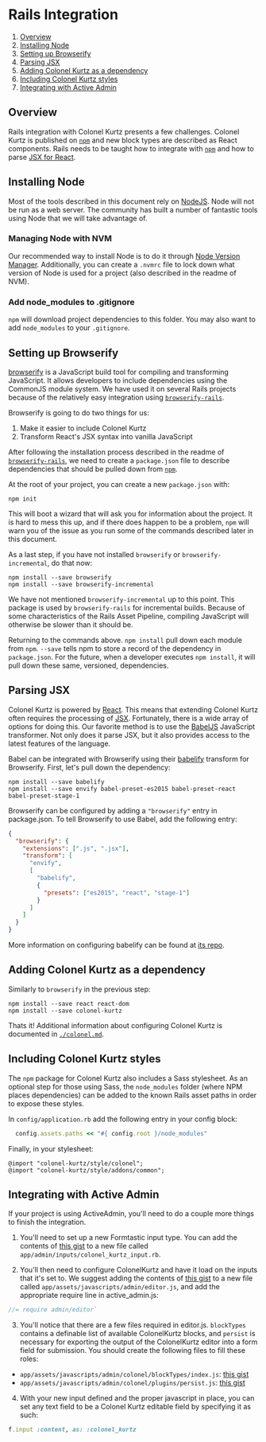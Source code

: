 # Rails Integration

1.  [Overview](#overview)
2.  [Installing Node](#installing-node)
3.  [Setting up Browserify](#setting-up-browserify)
4.  [Parsing JSX](#parsing-jsx)
5.  [Adding Colonel Kurtz as a dependency](#adding-colonel-kurtz-as-a-dependency)
6.  [Including Colonel Kurtz styles](#including-colonel-kurtz-styles)
7.  [Integrating with Active Admin](#integrating-with-active-admin)

## Overview

Rails integration with Colonel Kurtz presents a few
challenges. Colonel Kurtz is published on [`npm`](http://npmjs.com/)
and new block types are described as React components. Rails needs to
be taught how to integrate with [`npm`](http://npmjs.com/) and how to
parse [JSX for React](https://facebook.github.io/react/docs/jsx-in-depth.html).

## Installing Node

Most of the tools described in this document rely on
[NodeJS](https://nodejs.org). Node will not be run as a web
server. The community has built a number of fantastic tools using Node
that we will take advantage of.

### Managing Node with NVM

Our recommended way to install Node is to do it through
[Node Version Manager](https://github.com/creationix/nvm#usage). Additionally,
you can create a `.nvmrc` file to lock down what version of Node is
used for a project (also described in the readme of NVM).

### Add node_modules to .gitignore

`npm` will download project dependencies to this folder. You may also
want to add `node_modules` to your `.gitignore`.

## Setting up Browserify

[browserify](http://browserify.org/) is a JavaScript build tool for
compiling and transforming JavaScript. It allows developers to include
dependencies using the CommonJS module system. We have used it on
several Rails projects because of the relatively easy integration
using
[`browserify-rails`](https://github.com/browserify-rails/browserify-rails).

Browserify is going to do two things for us:

1.  Make it easier to include Colonel Kurtz
2.  Transform React's JSX syntax into vanilla JavaScript

After following the installation process described in the readme of
[`browserify-rails`](https://github.com/browserify-rails/browserify-rails),
we need to create a `package.json` file to describe dependencies that
should be pulled down from [`npm`](https://npmjs.com).

At the root of your project, you can create a new `package.json` with:

```
npm init
```

This will boot a wizard that will ask you for information about the
project. It is hard to mess this up, and if there does happen to be a
problem, `npm` will warn you of the issue as you run some of the
commands described later in this document.

As a last step, if you have not installed `browserify` or
`browserify-incremental`, do that now:

```shell
npm install --save browserify
npm install --save browserify-incremental
```

We have not mentioned `browserify-incremental` up to this point. This
package is used by `browserify-rails` for incremental
builds. Because of some characteristics of the Rails Asset
Pipeline, compiling JavaScript will otherwise be slower than it should
be.

Returning to the commands above. `npm install` pull down each module from
`npm`. `--save` tells npm to store a record of the dependency in
`package.json`. For the future, when a developer executes `npm install`, it will pull down these same, versioned, dependencies.

## Parsing JSX

Colonel Kurtz is powered by
[React](http://facebook.github.io/react/). This means that extending
Colonel Kurtz often requires the processing of
[JSX](https://facebook.github.io/jsx/). Fortunately, there is a wide
array of options for doing this. Our favorite method is to use the
[BabelJS](https://babeljs.io/) JavaScript transformer. Not only does
it parse JSX, but it also provides access to the latest features of
the language.

Babel can be integrated with Browserify using their
[babelify](https://github.com/babel/babelify) transform for
Browserify. First, let's pull down the dependency:

```shell
npm install --save babelify
npm install --save envify babel-preset-es2015 babel-preset-react babel-preset-stage-1
```

Browserify can be configured by adding a `"browserify"` entry in
package.json. To tell Browserify to use Babel, add the following
entry:

```json
{
  "browserify": {
    "extensions": [".js", ".jsx"],
    "transform": [
      "envify",
      [
        "babelify",
        {
          "presets": ["es2015", "react", "stage-1"]
        }
      ]
    ]
  }
}
```

More information on configuring babelify can be found at [its repo](https://github.com/babel/babelify).

## Adding Colonel Kurtz as a dependency

Similarly to `browserify` in the previous step:

```shell
npm install --save react react-dom
npm install --save colonel-kurtz
```

Thats it! Additional information about configuring Colonel Kurtz is
documented in [`./colonel.md`](https://github.com/vigetlabs/colonel-kurtz/blob/ef/update-docs/docs/colonel.md).

## Including Colonel Kurtz styles

The `npm` package for Colonel Kurtz also includes a Sass stylesheet. As
an optional step for those using Sass, the `node_modules` folder
(where NPM places dependencies) can be added to the known Rails asset
paths in order to expose these styles.

In `config/application.rb` add the following entry in your config block:

```ruby
  config.assets.paths << "#{ config.root }/node_modules"
```

Finally, in your stylesheet:

```
@import "colonel-kurtz/style/colonel";
@import "colonel-kurtz/style/addons/common";
```

## Integrating with Active Admin

If your project is using ActiveAdmin, you'll need to do a couple more things to finish the integration.

1.  You'll need to set up a new Formtastic input type. You can add the contents of [this gist](https://gist.github.com/efatsi/aad9e67df4da20ded20dcf22e4a5279f) to a new file called `app/admin/inputs/colonel_kurtz_input.rb`.

2.  You'll then need to configure ColonelKurtz and have it load on the inputs that it's set to. We suggest adding the contents of [this gist](https://gist.github.com/efatsi/b878f9a1fc5799c1aa313fe181d58dc9) to a new file called `app/assets/javascripts/admin/editor.js`, and add the appropriate require line in active_admin.js:

```js
//= require admin/editor`
```

3.  You'll notice that there are a few files required in editor.js. `blockTypes` contains a definable list of available ColonelKurtz blocks, and `persist` is necessary for exporting the output of the ColonelKurtz editor into a form field for submission. You should create the following files to fill these roles:

* `app/assets/javascripts/admin/colonel/blockTypes/index.js`: [this gist](https://gist.github.com/efatsi/18e60b2e22ceca1f10a8d59ee978049b)
* `app/assets/javascripts/admin/colonel/plugins/persist.js`: [this gist](https://gist.github.com/efatsi/c01c3e730d829250f13cb0380795cb6b)

4.  With your new input defined and the proper javascript in place, you can set any text field to be a Colonel Kurtz editable field by specifying it as such:

```ruby
f.input :content, as: :colonel_kurtz
```
